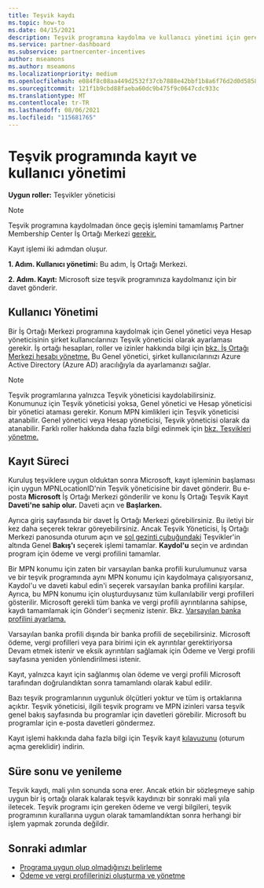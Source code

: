```yaml
---
title: Teşvik kaydı
ms.topic: how-to
ms.date: 04/15/2021
description: Teşvik programına kaydolma ve kullanıcı yönetimi için gerekli rolleri atama. Bu makalede kayıt işlemi açıklanmıştır.
ms.service: partner-dashboard
ms.subservice: partnercenter-incentives
author: mseamons
ms.author: mseamons
ms.localizationpriority: medium
ms.openlocfilehash: e084f8c08aa449d2532f37cb7888e42bbf1b8a6f76d2d0d5858b9ca8c3b48f4d
ms.sourcegitcommit: 121f1b9cbd88faeba60dc9b475f9c0647cdc933c
ms.translationtype: MT
ms.contentlocale: tr-TR
ms.lasthandoff: 08/06/2021
ms.locfileid: "115681765"
---
```

# <a name="enrollment-and-user-management-in-the-incentives-program"></a>Teşvik programında kayıt ve kullanıcı yönetimi

**Uygun roller:** Teşvikler yöneticisi

>[!NOTE]
>Teşvik programına kaydolmadan önce geçiş işlemini tamamlamış Partner Membership Center İş Ortağı Merkezi [gerekir.](./partner-membership-center-retirement-faq.md)

Kayıt işlemi iki adımdan oluşur.

**1. Adım. Kullanıcı yönetimi:** Bu adım, İş Ortağı Merkezi.

**2. Adım. Kayıt:** Microsoft size teşvik programınıza kaydolmanız için bir davet gönderir.

## <a name="user-management"></a>Kullanıcı Yönetimi

Bir İş Ortağı Merkezi programına kaydolmak için Genel yönetici veya Hesap yöneticisinin şirket kullanıcılarınızı Teşvik yöneticisi olarak ayarlaması gerekir. İş ortağı hesapları, roller ve izinler hakkında bilgi için [bkz. İş Ortağı Merkezi hesabı yönetme.](partner-center-account-setup.md) Bu Genel yönetici, şirket kullanıcılarınızı Azure Active Directory (Azure AD) aracılığıyla da ayarlamanızı sağlar.

>[!NOTE]
>Teşvik programlarına yalnızca Teşvik yöneticisi kaydolabilirsiniz. Konumunuz için Teşvik yöneticisi yoksa, Genel yönetici ve Hesap yöneticisi bir yönetici ataması gerekir. Konum MPN kimlikleri için Teşvik yöneticisi atanabilir. Genel yönetici veya Hesap yöneticisi, Teşvik yöneticisi olarak da atanabilir. Farklı roller hakkında daha fazla bilgi edinmek için [bkz. Teşvikleri yönetme.](permissions-overview.md#manage-incentives)

## <a name="enrollment-process"></a>Kayıt Süreci

Kuruluş teşviklere uygun olduktan sonra Microsoft, kayıt işleminin başlaması için uygun MPNLocationID'nin Teşvik yöneticisine bir davet gönderir. Bu e-posta **Microsoft** İş Ortağı Merkezi gönderilir ve konu İş Ortağı Teşvik Kayıt **Daveti'ne sahip olur.** Daveti açın ve **Başlarken.**

Ayrıca giriş sayfasında bir davet İş Ortağı Merkezi görebilirsiniz. Bu iletiyi bir kez daha seçerek tekrar göreyebilirsiniz. Ancak Teşvik Yöneticisi, İş Ortağı Merkezi panosunda oturum açın ve [sol gezinti çubuğundaki](https://partner.microsoft.com/dashboard/) Teşvikler'in altında Genel **Bakış'ı** seçerek işlemi tamamlar.  **Kaydol'u** seçin ve ardından program için ödeme ve vergi profilini tamamlar.

Bir MPN konumu için zaten bir varsayılan banka profili kurulumunuz varsa ve bir teşvik programında aynı  MPN konumu için kaydolmaya çalışıyorsanız, Kaydol'u ve daveti kabul edin'i seçerek varsayılan banka profilini karşılar. Ayrıca, bu MPN konumu için oluşturduysanız tüm kullanılabilir vergi profilleri gösterilir. Microsoft gerekli tüm banka ve vergi profili ayrıntılarına sahipse,  kaydı tamamlamak için Gönder'i seçmeniz istenir. Bkz. [Varsayılan banka profilini ayarlama.](incentives-create-and-manage-your-payout-and-tax-profiles.md#set-up-a-default-bank-profile)

Varsayılan banka profili dışında bir banka profili de seçebilirsiniz. Microsoft ödeme, vergi profilleri veya para birimi için ek ayrıntılar  gerektiriyorsa Devam etmek istenir  ve eksik ayrıntıları sağlamak için Ödeme ve Vergi profili sayfasına yeniden yönlendirilmesi istenir. 

Kayıt, yalnızca kayıt için sağlanmış olan ödeme ve vergi profili Microsoft tarafından doğrulandıktan sonra tamamlandı olarak kabul edilir.

Bazı teşvik programlarının uygunluk ölçütleri yoktur ve tüm iş ortaklarına açıktır. Teşvik yöneticisi, ilgili teşvik programı ve MPN izinleri varsa teşvik genel bakış sayfasında bu programlar için davetleri görebilir. Microsoft bu programlar için e-posta davetleri göndermez.

Kayıt işlemi hakkında daha fazla bilgi için Teşvik kayıt [kılavuzunu](https://partner.microsoft.com/resources/detail/partner-center-incentives-enrollment-pdf) (oturum açma gereklidir) indirin.

## <a name="expiration-and-renewal"></a>Süre sonu ve yenileme

Teşvik kaydı, mali yılın sonunda sona erer. Ancak etkin bir sözleşmeye sahip uygun bir iş ortağı olarak kalarak teşvik kaydınızı bir sonraki mali yıla iletecek. Teşvik programı için gereken ödeme ve vergi bilgileri, teşvik programının kurallarına uygun olarak tamamlandıktan sonra herhangi bir işlem yapmak zorunda değildir.

## <a name="next-steps"></a>Sonraki adımlar

- [Programa uygun olup olmadığınızı belirleme](incentives-determined-your-program-eligibility.md)
- [Ödeme ve vergi profillerinizi oluşturma ve yönetme](incentives-create-and-manage-your-payout-and-tax-profiles.md)